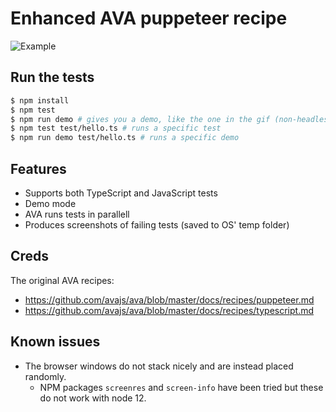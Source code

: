 # Enhanced AVA puppeteer recipe

![Example](example.gif)

## Run the tests
```bash
$ npm install
$ npm test
$ npm run demo # gives you a demo, like the one in the gif (non-headlesss and a bit of slowMo)
$ npm test test/hello.ts # runs a specific test
$ npm run demo test/hello.ts # runs a specific demo
```

## Features
* Supports both TypeScript and JavaScript tests
* Demo mode
* AVA runs tests in parallell
* Produces screenshots of failing tests (saved to OS' temp folder)

## Creds
The original AVA recipes:
* https://github.com/avajs/ava/blob/master/docs/recipes/puppeteer.md
* https://github.com/avajs/ava/blob/master/docs/recipes/typescript.md

## Known issues
* The browser windows do not stack nicely and are instead placed randomly.
  * NPM packages `screenres` and `screen-info` have been tried but these do not work with node 12.

